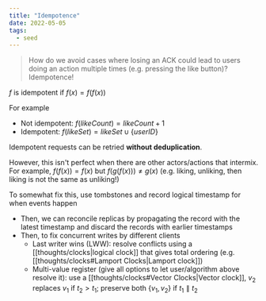 ```yaml
---
title: "Idempotence"
date: 2022-05-05
tags:
  - seed
---
```


> How do we avoid cases where losing an ACK could lead to users doing an action multiple times (e.g. pressing the like button)? Idempotence!

$f$ is idempotent if $f(x) = f(f(x))$

For example

- Not idempotent: $f(likeCount) = likeCount + 1$
- Idempotent: $f(likeSet) = likeSet \cup \{userID\}$

Idempotent requests can be retried **without deduplication**.

However, this isn't perfect when there are other actors/actions that intermix. For example, $f(f(x))= f(x)$ but $f(g(f(x))) \neq g(x)$ (e.g. liking, unliking, then liking is not the same as unliking!)

To somewhat fix this, use tombstones and record logical timestamp for when events happen

- Then, we can reconcile replicas by propagating the record with the latest timestamp and discard the records with earlier timestamps
- Then, to fix concurrent writes by different clients
  - Last writer wins (LWW): resolve conflicts using a [[thoughts/clocks|logical clock]] that gives total ordering (e.g. [[thoughts/clocks#Lamport Clocks|Lamport clock]])
  - Multi-value register (give all options to let user/algorithm above resolve it): use a [[thoughts/clocks#Vector Clocks|Vector clock]], $v_2$ replaces $v_1$ if $t_2 > t_1$; preserve both $\{v_1, v_2\}$ if $t_1 \parallel t_2$
